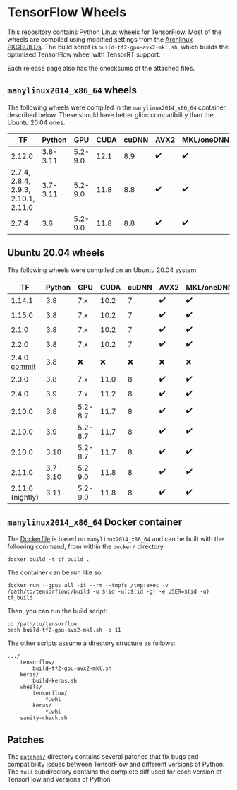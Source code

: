 # TensorFlow Wheels
This repository contains Python Linux wheels for TensorFlow. Most of the
wheels are compiled using modified settings from the
[Archlinux PKGBUILDs](https://github.com/archlinux/svntogit-community/blob/packages/tensorflow/trunk/PKGBUILD).
The build script is `build-tf2-gpu-avx2-mkl.sh`, which builds the
optimised TensorFlow wheel with TensorRT support.

Each release page also has the checksums of the attached files.

## `manylinux2014_x86_64` wheels
The following wheels were compiled in the `manylinux2014_x86_64`
container described below. These should have better glibc
compatibility than the Ubuntu 20.04 ones.

| TF | Python | GPU | CUDA | cuDNN | AVX2 | MKL/oneDNN | TensorRT | Links |
|-|-|-|-|-|-|-|-|-|
| 2.12.0 | 3.8-3.11 | 5.2-9.0 | 12.1 | 8.9 | :heavy_check_mark: | :heavy_check_mark: | 8.6 | [Release](https://github.com/agkphysics/tensorflow-wheels/releases/tag/tf_gpu_cuda12.1_cudnn8.9_avx2_mkl_trt8.6) |
| 2.7.4, 2.8.4, 2.9.3, 2.10.1, 2.11.0 | 3.7-3.11 | 5.2-9.0 | 11.8 | 8.8 | :heavy_check_mark: | :heavy_check_mark: | 8.5 | [Release](https://github.com/agkphysics/tensorflow-wheels/releases/tag/tf_2.7-2.11_gpu_py3x_cuda118_cudnn8_avx2_mkl_trt8) |
| 2.7.4 | 3.6 | 5.2-9.0 | 11.8 | 8.8 | :heavy_check_mark: | :heavy_check_mark: | 8.5 | [Release](https://github.com/agkphysics/tensorflow-wheels/releases/tag/tf_2.7-2.11_gpu_py3x_cuda118_cudnn8_avx2_mkl_trt8) |


## Ubuntu 20.04 wheels
The following wheels were compiled on an Ubuntu 20.04 system

| TF | Python | GPU | CUDA | cuDNN | AVX2 | MKL/oneDNN | TensorRT | Links |
|-|-|-|-|-|-|-|-|-|
| 1.14.1 | 3.8 | 7.x | 10.2 | 7 | :heavy_check_mark: | :heavy_check_mark: | 6 | [Release](https://github.com/agkphysics/tensorflow-wheels/releases/tag/tf_1.14.1_gpu_cm7x_cuda102_cudnn7_avx2_mkl_trt6) |
| 1.15.0 | 3.8 | 7.x | 10.2 | 7 | :heavy_check_mark: | :heavy_check_mark: | 6 | [Release](https://github.com/agkphysics/tensorflow-wheels/releases/tag/tf_1.15.0_gpu_cm7x_cuda102_cudnn7_avx2_mkl_trt6) |
| 2.1.0 | 3.8 | 7.x | 10.2 | 7 | :heavy_check_mark: | :heavy_check_mark: | 6 | [Release](https://github.com/agkphysics/tensorflow-wheels/releases/tag/tf_2.1.0_gpu_cm7x_cuda102_cudnn7_avx2_mkl_trt6) |
| 2.2.0 | 3.8 | 7.x | 10.2 | 7 | :heavy_check_mark: | :heavy_check_mark: | 7 | [Release](https://github.com/agkphysics/tensorflow-wheels/releases/tag/tf_2.2.0_gpu_cm7x_cuda102_cudnn7_avx2_mkl_trt7) |
| 2.4.0 [commit](https://github.com/tensorflow/tensorflow/commit/210cf0a0142af9d1bd21a7de82d5dd0afffc6c68) | 3.8 | :x: | :x: | :x: | :x: | :x: | :x: | [Release](https://github.com/agkphysics/tensorflow-wheels/releases/tag/tf_2.4.0_nogpu_noavx_nomkl) |
| 2.3.0 | 3.8 | 7.x | 11.0 | 8 | :heavy_check_mark: | :heavy_check_mark: | 7 | [Release](https://github.com/agkphysics/tensorflow-wheels/releases/tag/tf_2.3.0_gpu_cm7x_cuda110_cudnn8_avx2_mkl_trt7) |
| 2.4.0 | 3.9 | 7.x | 11.2 | 8 | :heavy_check_mark: | :heavy_check_mark: | :x: | [Release](https://github.com/agkphysics/tensorflow-wheels/releases/tag/tf_2.4.0_linux_gpu_py39_cm7x_cuda112_cudnn8_avx2_mkl) |
| 2.10.0 | 3.8 | 5.2-8.7 | 11.7 | 8 | :heavy_check_mark: | :heavy_check_mark: | 8 | [Release](https://github.com/agkphysics/tensorflow-wheels/releases/tag/tf_2.10.0_gpu_cuda117_cudnn8_avx2_mkl_trt8) |
| 2.10.0 | 3.9 | 5.2-8.7 | 11.7 | 8 | :heavy_check_mark: | :heavy_check_mark: | 8 | [Release](https://github.com/agkphysics/tensorflow-wheels/releases/tag/tf_2.10.0_gpu_py39_cuda117_cudnn8_avx2_mkl_trt8) |
| 2.10.0 | 3.10 | 5.2-8.7 | 11.7 | 8 | :heavy_check_mark: | :heavy_check_mark: | 8 | [Release](https://github.com/agkphysics/tensorflow-wheels/releases/tag/tf_2.10.0_gpu_py310_cuda117_cudnn8_avx2_mkl_trt8) |
| 2.11.0 | 3.7-3.10 | 5.2-9.0 | 11.8 | 8 | :heavy_check_mark: | :heavy_check_mark: | 8 | [Release](https://github.com/agkphysics/tensorflow-wheels/releases/tag/tf_2.11.0_gpu_py3x_cuda118_cudnn8_avx2_mkl_trt8) |
| 2.11.0 (nightly) | 3.11 | 5.2-9.0 | 11.8 | 8 | :heavy_check_mark: | :heavy_check_mark: | 8 | [Release](https://github.com/agkphysics/tensorflow-wheels/releases/tag/tf_2.11.0-nightly_gpu_py3x_cuda118_cudnn8_avx2_mkl_trt8) |

## `manylinux2014_x86_64` Docker container
The [Dockerfile](./docker/Dockerfile) is based on `manylinux2014_x86_64`
and can be built with the following command, from within the `docker/`
directory:
```
docker build -t tf_build .
```
The container can be run like so:
```
docker run --gpus all -it --rm --tmpfs /tmp:exec -v /path/to/tensorflow:/build -u $(id -u):$(id -g) -e USER=$(id -u) tf_build
```

Then, you can run the build script:
```
cd /path/to/tensorflow
bash build-tf2-gpu-avx2-mkl.sh -p 11
```

The other scripts assume a directory structure as follows:
```
.../
    tensorflow/
        build-tf2-gpu-avx2-mkl.sh
    keras/
        build-keras.sh
    wheels/
        tensorflow/
            *.whl
        keras/
            *.whl
    sanity-check.sh
```

## Patches
The [`patches/`](./patches/) directory contains several patches that fix
bugs and compatibility issues between TensorFlow and different versions
of Python. The `full` subdirectory contains the complete diff used for
each version of TensorFlow and versions of Python.
